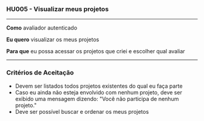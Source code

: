 ### HU005 - Visualizar meus projetos

---

**Como** avaliador autenticado

**Eu quero** visualizar os meus projetos

**Para que** eu possa acessar os projetos que criei e escolher qual avaliar

---

### Critérios de Aceitação

- Devem ser listados todos projetos existentes do qual eu faça parte
- Caso eu ainda não esteja envolvido com nenhum projeto, deve ser exibido uma mensagem dizendo: "Você não participa de nenhum projeto."
- Deve ser possível buscar e ordenar os meus projetos
